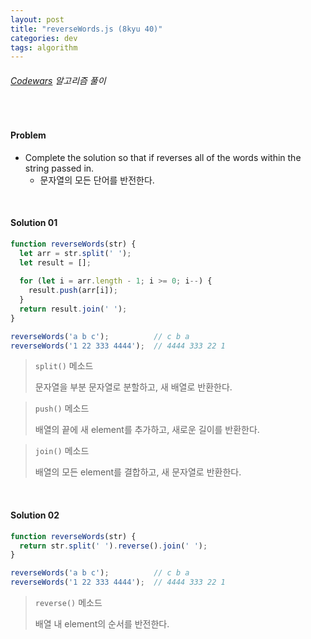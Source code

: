 ```yaml
---
layout: post
title: "reverseWords.js (8kyu 40)"
categories: dev
tags: algorithm
---
```


###### [Codewars](https://www.codewars.com) 알고리즘 풀이

<br>

#### Problem

- Complete the solution so that if reverses all of the words within the string passed in.
  - 문자열의 모든 단어를 반전한다.

<br>

#### Solution 01

```js
function reverseWords(str) {
  let arr = str.split(' ');
  let result = [];
  
  for (let i = arr.length - 1; i >= 0; i--) {
    result.push(arr[i]);
  }
  return result.join(' ');
}

reverseWords('a b c');          // c b a
reverseWords('1 22 333 4444');  // 4444 333 22 1
```

> `split()` 메소드
>
> 문자열을 부분 문자열로 분할하고, 새 배열로 반환한다.

> `push()` 메소드
>
> 배열의 끝에 새 element를 추가하고, 새로운 길이를 반환한다.

> `join()` 메소드
>
> 배열의 모든 element를 결합하고, 새 문자열로 반환한다.

<br>

#### Solution 02

```js
function reverseWords(str) {
  return str.split(' ').reverse().join(' ');
}

reverseWords('a b c');          // c b a
reverseWords('1 22 333 4444');  // 4444 333 22 1
```

> `reverse()` 메소드
>
> 배열 내 element의 순서를 반전한다.

<br>

<br>